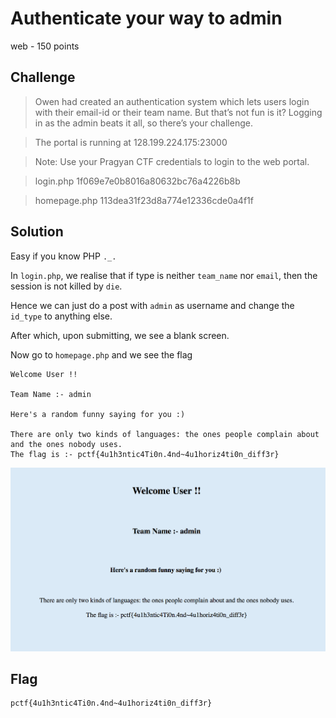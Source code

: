 # Authenticate your way to admin
web - 150 points

## Challenge 
> Owen had created an authentication system which lets users login with their email-id or their team name. But that’s not fun is it? Logging in as the admin beats it all, so there’s your challenge.

> The portal is running at 128.199.224.175:23000

>Note: Use your Pragyan CTF credentials to login to the web portal.

> login.php  1f069e7e0b8016a80632bc76a4226b8b

> homepage.php  113dea31f23d8a774e12336cde0a4f1f


## Solution

Easy if you know PHP `._.`

In `login.php`, we realise that if type is neither `team_name` nor `email`, then the session is not killed by `die`.

Hence we can just do a post with `admin` as username and change the `id_type` to anything else.

After which, upon submitting, we see a blank screen.

Now go to `homepage.php` and we see the flag

	Welcome User !!

	Team Name :- admin

	Here's a random funny saying for you :) 

	There are only two kinds of languages: the ones people complain about and the ones nobody uses.
	The flag is :- pctf{4u1h3ntic4Ti0n.4nd~4u1horiz4ti0n_diff3r}


![ss.png](ss.png)

## Flag

	pctf{4u1h3ntic4Ti0n.4nd~4u1horiz4ti0n_diff3r}